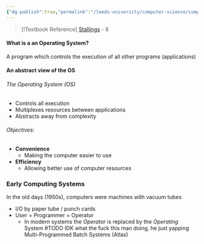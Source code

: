 ```yaml
---
{"dg-publish":true,"permalink":"/leeds-university/computer-science/compulsory-modules/computer-architecture/section-11-operating-system-support-and-virtual-memory/section-11-operating-system-support-and-virtual-memory/"}
---
```


>[!Textbook Reference]
> [Stallings](https://leeds.primo.exlibrisgroup.com/permalink/44LEE_INST/13rlbcs/alma991012536539705181) - 8
#### What is a an Operating System?
A program which controls the execution of all other programs (applications)
#### An abstract view of the OS
###### The Operating System (OS)
- Controls all execution
- Multiplexes resources between applications
- Abstracts away from complexity
###### Objectives:
- **Convenience**
	- Making the computer easier to use
- **Efficiency**
	- Allowing better use of computer resources
### Early Computing Systems
In the old days (1950s), computers were machines with vacuum tubes
- I/O by paper tube / punch cards
- User = Programmer = Operator
	- In modern systems the *Operator* is replaced by the *Operating* System
#TODO IDK what the fuck this man doing, he just yapping
Multi-Programmed Batch Systems (Atlas)
